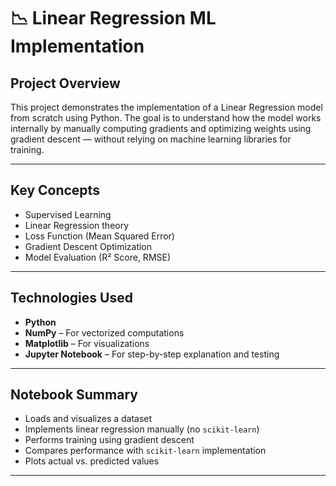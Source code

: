 # 📉 Linear Regression ML Implementation

## Project Overview
This project demonstrates the implementation of a Linear Regression model from scratch using Python. The goal is to understand how the model works internally by manually computing gradients and optimizing weights using gradient descent — without relying on machine learning libraries for training.

---

## Key Concepts
- Supervised Learning
- Linear Regression theory
- Loss Function (Mean Squared Error)
- Gradient Descent Optimization
- Model Evaluation (R² Score, RMSE)

---

## Technologies Used
- **Python**
- **NumPy** – For vectorized computations
- **Matplotlib** – For visualizations
- **Jupyter Notebook** – For step-by-step explanation and testing

---

## Notebook Summary
- Loads and visualizes a dataset
- Implements linear regression manually (no `scikit-learn`)
- Performs training using gradient descent
- Compares performance with `scikit-learn` implementation
- Plots actual vs. predicted values

---

